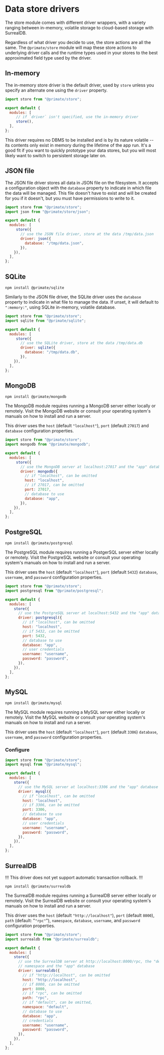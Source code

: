 # Data store drivers

The store module comes with different driver wrappers, with a variety ranging
between in-memory, volatile storage to cloud-based storage with SurrealDB.

Regardless of what driver you decide to use, the store actions are all the
same. The `@primate/store` module will map these store actions to underlying
driver calls and the runtime types used in your stores to the best approximated
field type used by the driver.

## In-memory

The in-memory store driver is the default driver, used by `store` unless you
specify an alternate one using the `driver` property.

```js caption=primate.config.js
import store from "@primate/store";

export default {
  modules: [
     // if `driver` isn't specified, use the in-memory driver
     store(),
  ],
};
```

This driver requires no DBMS to be installed and is by its nature volatile --
its contents only exist in memory during the lifetime of the app run. It's a
good fit if you want to quickly prototype your data stores, but you will most
likely want to switch to persistent storage later on.

## JSON file

The JSON file driver stores all data in JSON file on the filesystem. It accepts
a configuration object with the `database` property to indicate in which file
the data will be managed. This file doesn't have to exist and will be created
for you if it doesn't, but you must have permissions to write to it.

```js caption=primate.config.js
import store from "@primate/store";
import json from "@primate/store/json";

export default {
  modules: [
     store({
       // use the JSON file driver, store at the data /tmp/data.json
       driver: json({
         database: "/tmp/data.json",
       }),
    }),
  ],
};
```

## SQLite

`npm install @primate/sqlite`

Similarly to the JSON file driver, the SQLite driver uses the `database`
property to indicate in what file to manage the data. If unset, it will default
to `":memory:"`, using SQLite in-memory, volatile database.

```js caption=primate.config.js
import store from "@primate/store";
import sqlite from "@primate/sqlite";

export default {
  modules: [
     store({
       // use the SQLite driver, store at the data /tmp/data.db
       driver: sqlite({
         database: "/tmp/data.db",
       }),
    }),
  ],
};
```

## MongoDB

`npm install @primate/mongodb`

The MongoDB module requires running a MongoDB server either locally or
remotely. Visit the MongoDB website or consult your operating system's manuals
on how to install and run a server.

This driver uses the `host` (default `"localhost"`), `port` (default `27017`)
and `database` configuration properties.

```js caption=primate.config.js
import store from "@primate/store";
import mongodb from "@primate/mongodb";

export default {
  modules: [
     store({
       // use the MongoDB server at localhost:27017 and the "app" database
       driver: mongodb({
         // if "localhost", can be omitted
         host: "localhost",
         // if 27017, can be omitted
         port: 27017,
         // database to use
         database: "app",
       }),
    }),
  ],
};
```

## PostgreSQL

`npm install @primate/postgresql`

The PostgreSQL module requires running a PostgerSQL server either locally or
remotely. Visit the PostgreSQL website or consult your operating system's
manuals on how to install and run a server.

This driver uses the `host` (default `"localhost"`), `port` (default `5432`)
`database`, `username`, and `password` configuration properties.

```js caption=primate.config.js
import store from "@primate/store";
import postgresql from "@primate/postgresql";

export default {
  modules: [
    store({
      // use the PostgreSQL server at localhost:5432 and the "app" database
      driver: postgresql({
        // if "localhost", can be omitted
        host: "localhost",
        // if 5432, can be omitted
        port: 5432,
        // database to use
        database: "app",
        // user credentials
        username: "username",
        password: "password",
      }),
    }),
  ],
};
```

## MySQL

`npm install @primate/mysql`

The MySQL module requires running a MySQL server either locally or remotely.
Visit the MySQL website or consult your operating system's manuals on how to
install and run a server.

This driver uses the `host` (default `"localhost"`), `port` (default `3306`)
`database`, `username`, and `password` configuration properties.

### Configure

```js caption=primate.config.js
import store from "@primate/store";
import mysql from "@primate/mysql";

export default {
  modules: [
    store({
      // use the MySQL server at localhost:3306 and the "app" database
      driver: mysql({
        // if "localhost", can be omitted
        host: "localhost",
        // if 3306, can be omitted
        port: 3306,
        // database to use
        database: "app",
        // user credentials
        username: "username",
        password: "password",
      }),
    }),
  ],
};
```

## SurrealDB

!!!
This driver does not yet support automatic transaction rollback.
!!!

`npm install @primate/surrealdb`

The SurrealDB module requires running a SurrealDB server either locally or
remotely. Visit the SurrealDB website or consult your operating system's
manuals on how to install and run a server.

This driver uses the `host` (default `"http://localhost"`), `port` (default
`8000`), `path`  (default: "`"rpc"`"), `namespace`, `database`, `username`, and
`password` configuration properties.

```js caption=primate.config.js
import store from "@primate/store";
import surrealdb from "@primate/surrealdb";

export default {
  modules: [
    store({
      // use the SurrealDB server at http://localhost:8000/rpc, the "default"
      // namespace and the "app" database
      driver: surrealdb({
        // if "http://localhost", can be omitted
        host: "http://localhost",
        // if 8000, can be omitted
        port: 8000,
        // if "rpc", can be omitted
        path: "rpc",
        // if "default", can be omitted,
        namespace: "default",
        // database to use
        database: "app",
        // credentials
        username: "username",
        password: "password",
      }),
    }),
  ],
};
```
